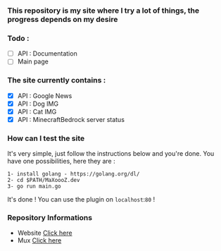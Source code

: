 ### This repository is my site where I try a lot of things, the progress depends on my desire

### Todo :

- [ ] API : Documentation
- [ ] Main page

### The site currently contains :

- [x] API : Google News
- [x] API : Dog IMG
- [x] API : Cat IMG
- [x] API : MinecraftBedrock server status

### How can I test the site

It's very simple, just follow the instructions below and you're done. You have one possibilities, here they are :

```
1- install golang - https://golang.org/dl/
2- cd $PATH/MaXoooZ.dev
3- go run main.go
```

It's done ! You can use the plugin on `localhost`:`80` !

### Repository Informations

- Website [Click here](https://maxoooz.dev/)
- Mux [Click here](https://github.com/gorilla/mux)